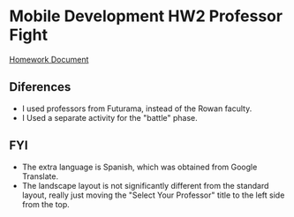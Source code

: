# Mobile Development HW2 Professor Fight
[Homework Document](http://users.rowan.edu/~lecakes/Assignments/HW_02_FacultyFight.pdf)
## Diferences

* I used professors from Futurama, instead of the Rowan faculty.
* I Used a separate activity for the "battle" phase.

## FYI
* The extra language is Spanish, which was obtained from Google Translate.
* The landscape layout is not significantly different from the standard layout, really just moving the "Select Your Professor" title to the left side from the top.
